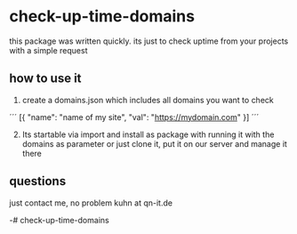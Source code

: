 # check-up-time-domains

this package was written quickly. its just to check uptime from your projects with a simple request

## how to use it

1) create a domains.json which includes all domains you want to check

´´´
[{
	"name": "name of my site",
	"val": "https://mydomain.com"
}]
´´´

2) Its startable via import and install as package with running it with the domains as parameter or just clone it, put it on our server and manage it there

## questions

just contact me, no problem kuhn at qn-it.de

-# check-up-time-domains
